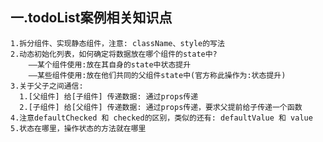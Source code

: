 ## 一.todoList案例相关知识点
    1.拆分组件、实现静态组件，注意: className、style的写法
    2.动态初始化列表，如何确定将数据放在哪个组件的state中?
        ——某个组件使用:放在其自身的state中状态提升
        ——某些组件使用:放在他们共同的父组件state中(官方称此操作为:状态提升)
    3.关于父子之间通信:
      1.[父组件] 给[子组件] 传递数据: 通过props传递
      2.[子组件] 给[父组件] 传递数据: 通过props传递，要求父提前给子传递一个函数
    4.注意defaultChecked 和 checked的区别，类似的还有: defaultValue 和 value
    5.状态在哪里，操作状态的方法就在哪里